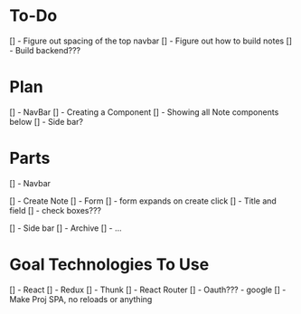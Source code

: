 # To-Do
[] - Figure out spacing of the top navbar
[] - Figure out how to build notes
[] - Build backend???

# Plan
[] - NavBar
[] - Creating a Component
[] - Showing all Note components below
[] - Side bar?

# Parts
[] - Navbar

[] - Create Note
    [] - Form
    [] - form expands on create click
    [] - Title and field
    [] - check boxes???

[] - Side bar
    [] - Archive
    [] - ...

# Goal Technologies To Use
[] - React
[] - Redux
[] - Thunk
[] - React Router
[] - Oauth??? - google
[] - Make Proj SPA, no reloads or anything

